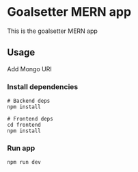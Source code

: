 # Goalsetter MERN app

This is the goalsetter MERN app 

## Usage
Add Mongo URI

### Install dependencies

```
# Backend deps
npm install

# Frontend deps
cd frontend
npm install
```

### Run app

```
npm run dev
```

